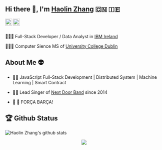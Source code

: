 ## Hi there 👋, I'm [Haolin Zhang](rexxer.cn/about/) 🇨🇳 🇮🇪

<a href="https://www.linkedin.com/in/haolin-zhang/">
  <img align="left" alt="Mehdi's LinkdeIn" width="22px" src="https://cdn.jsdelivr.net/npm/simple-icons@v3/icons/linkedin.svg" />
</a>
<a href="https://www.instagram.com/rexerrrrrr">
  <img align="left" alt="Mehdi's Instagram" width="22px" src="https://cdn.jsdelivr.net/npm/simple-icons@v3/icons/instagram.svg" />
</a>

<br />
<br />

🧑🏻‍💻 Full-Stack Developer / Data Analyst in [IBM Ireland](www.ibm.com/ie-en)

👨🏻‍🎓 Computer Sience MS of [University College Dublin](www.ucd.ie)

## About Me 👽

- 🏋🏻  JavaScript Full-Stack Development | Distributed System | Machine Learning | Smart Contract

- 🕺🏻  Lead Singer of [Next Door Band](www.youtube.com/channel/UCFRNyVuOUZa7pYdfAlOTwNQ) since 2014

- 🔴 🔵  FORÇA BARÇA!

## 🏆 Github Status
![Haolin Zhang's github stats](https://github-readme-stats.vercel.app/api?username=Frexiona&show_icons=true&hide_border=true)


<p align="center"><img src="https://i.giphy.com/RThN0hOS2GO4M.gif" /></p>


<!--
**Frexiona/Frexiona** is a ✨ _special_ ✨ repository because its `README.md` (this file) appears on your GitHub profile.

Here are some ideas to get you started:

- 🔭 I’m currently working on ...
- 🌱 I’m currently learning ...
- 👯 I’m looking to collaborate on ...
- 🤔 I’m looking for help with ...
- 💬 Ask me about ...
- 📫 How to reach me: ...
- 😄 Pronouns: ...
- ⚡ Fun fact: ...
-->
